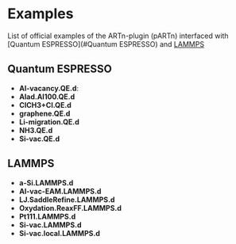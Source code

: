 # Examples

List of official examples of the ARTn-plugin (pARTn) interfaced with [Quantum ESPRESSO](#Quantum ESPRESSO) and [LAMMPS](#LAMMPS)

## Quantum ESPRESSO

- **Al-vacancy.QE.d**:
- **Alad.Al100.QE.d**
- **ClCH3+Cl.QE.d**
- **graphene.QE.d**
- **Li-migration.QE.d**
- **NH3.QE.d**
- **Si-vac.QE.d**



## LAMMPS

- **a-Si.LAMMPS.d**
- **Al-vac-EAM.LAMMPS.d**
- **LJ.SaddleRefine.LAMMPS.d**
- **Oxydation.ReaxFF.LAMMPS.d**
- **Pt111.LAMMPS.d**
- **Si-vac.LAMMPS.d**
- **Si-vac.local.LAMMPS.d**

  
